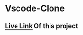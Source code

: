 # Vscode-Clone
## [Live Link](https://vscode-clone-git-main-lakshmi-sri-nitya-sunkaras-projects.vercel.app/ "Livenow") Of this project
